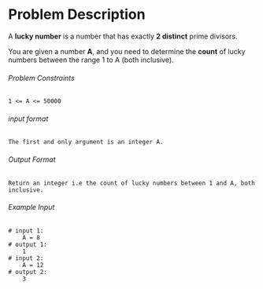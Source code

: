 # Problem Description

A **lucky number** is a number that has exactly **2 distinct** prime divisors.

You are given a number **A**, and you need to determine the **count** of lucky numbers between the range 1 to A (both inclusive).

###### Problem Constraints

```
1 <= A <= 50000
```

###### input format

``` 
The first and only argument is an integer A.
```

###### Output Format

```
Return an integer i.e the count of lucky numbers between 1 and A, both inclusive.
```

###### Example Input

```
# input 1: 
    A = 8
# output 1: 
    1
# input 2: 
    A = 12
# output 2: 
    3
```

